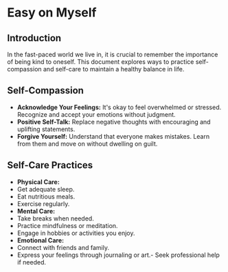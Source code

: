 # Easy on Myself

## Introduction
In the fast-paced world we live in, it is crucial to remember the importance of being kind to oneself. This document explores ways to practice self-compassion and self-care to maintain a healthy balance in life.

## Self-Compassion
- **Acknowledge Your Feelings:** It's okay to feel overwhelmed or stressed. Recognize and accept your emotions without judgment.
- **Positive Self-Talk:** Replace negative thoughts with encouraging and uplifting statements.
- **Forgive Yourself:** Understand that everyone makes mistakes. Learn from them and move on without dwelling on guilt.

## Self-Care Practices
- **Physical Care:**
- Get adequate sleep.
- Eat nutritious meals.
- Exercise regularly.
- **Mental Care:**  
- Take breaks when needed.  
- Practice mindfulness or meditation.  
- Engage in hobbies or activities you enjoy.
- **Emotional Care:**
- Connect with friends and family.
- Express your feelings through journaling or art.- Seek professional help if needed.